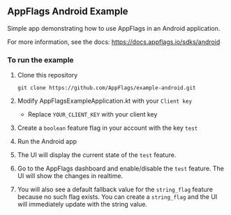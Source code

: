 ## AppFlags Android Example

Simple app demonstrating how to use AppFlags in an Android application.

For more information, see the docs: https://docs.appflags.io/sdks/android

### To run the example

1. Clone this repository
    ```shell script
    git clone https://github.com/AppFlags/example-android.git
    ```
2. Modify AppFlagsExampleApplication.kt with your `Client key`

    * Replace `YOUR_CLIENT_KEY` with your client key

3. Create a `boolean` feature flag in your account with the key `test`

4. Run the Android app

5. The UI will display the current state of the `test` feature.

6. Go to the AppFlags dashboard and enable/disable the `test` feature. The UI will show the changes in realtime.

7. You will also see a default fallback value for the `string_flag` feature because no such flag exists. You can create a `string_flag` and the UI will immediately update with the string value. 

  
   